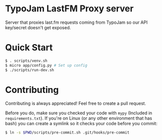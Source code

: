 # TypoJam LastFM Proxy server

Server that proxies last.fm requests coming from TypoJam so our API key/secret doesn't get exposed.

# Quick Start

```sh
$ . scripts/venv.sh
$ micro app/config.py # Set up config
$ ./scripts/run-dev.sh
```

# Contributing

Contributing is always appreciated! Feel free to create a pull request.

Before you do, make sure you checked your code with `mypy` (Included in `requirements.txt`).
If you're on Linux (or any other environment that has bash) you can create a symlink so it checks your code before you commit:
```sh
$ ln -s $PWD/scripts/pre-commit.sh .git/hooks/pre-commit
```
